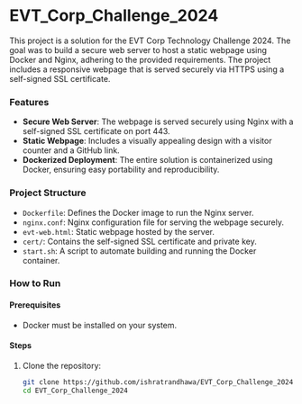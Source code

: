 # EVT_Corp_Challenge_2024
This project is a solution for the EVT Corp Technology Challenge 2024. The goal was to build a secure web server to host a static webpage using Docker and Nginx, adhering to the provided requirements. The project includes a responsive webpage that is served securely via HTTPS using a self-signed SSL certificate.
### Features
- **Secure Web Server**: The webpage is served securely using Nginx with a self-signed SSL certificate on port 443.
- **Static Webpage**: Includes a visually appealing design with a visitor counter and a GitHub link.
- **Dockerized Deployment**: The entire solution is containerized using Docker, ensuring easy portability and reproducibility.
### Project Structure
- `Dockerfile`: Defines the Docker image to run the Nginx server.
- `nginx.conf`: Nginx configuration file for serving the webpage securely.
- `evt-web.html`: Static webpage hosted by the server.
- `cert/`: Contains the self-signed SSL certificate and private key.
- `start.sh`: A script to automate building and running the Docker container.
### How to Run

#### Prerequisites
- Docker must be installed on your system.

#### Steps
1. Clone the repository:
   ```bash
   git clone https://github.com/ishratrandhawa/EVT_Corp_Challenge_2024.git
   cd EVT_Corp_Challenge_2024



